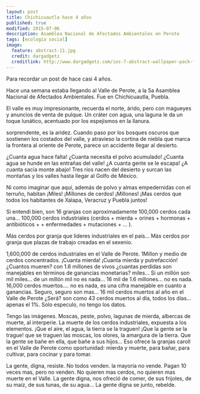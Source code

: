 ```yaml
---
layout: post
title: Chichicuautla hace 4 años
published: true
modified: 2015-07-06
description: Asamblea Nacional de Afectados Ambientales en Perote
tags: [ecología social]
image:
  feature: abstract-11.jpg
  credit: dargadgetz
  creditlink: http://www.dargadgetz.com/ios-7-abstract-wallpaper-pack-for-iphone-5-and-ipod-touch-retina/
---
```


Para recordar un post de hace casi 4 años.

Hace una semana estaba llegando al Valle de Perote, a la 5a Asamblea Nacional de Afectados Ambientales. Fue en Chichicuautla, Puebla.

El valle es muy impresionante, recuerda el norte, árido, pero con magueyes y anuncios de venta de pulque. Un cráter con agua, una laguna le da un toque lunático, acentuado por los espejismos en la llanura.

sorprendente, es la aridez. Cuando paso por los bosques oscuros que sostienen los costados del valle, y atravieso la cortina de niebla que marca la frontera al oriente de Perote, parece un accidente llegar al desierto.

¿Cuanta agua hace falta! ¿Cuanta necesita el polvo acumulado! ¿Cuanta agua se hunde en las entrañas del valle! ¿A cuanta gente se le escapa! ¿A cuanta sacia monte abajo! Tres ríos nacen del desierto y surcan las montañas y los valles hasta llegar al Golfo de México.

Ni como imaginar que aquí, además de polvo y almas empedernidas con el terruño, habitan ¡Miles! ¡Millones de cerdos! ¡Millones! ¡Mas cerdos que todos los habitantes de Xalapa, Veracruz y Puebla juntos!

Si entendí bien, son 16 granjas con aproximadamente 100,000 cerdos cada una... 100,000 cerdos industriales (cerdos + mierda + orines + hormonas + antibióticos + + enfermedades + mutaciones + ... ).

Más cerdos por granja que lideres industriales en el país... Más cerdos por granja que plazas de trabajo creadas en el sexenio.

1,600,000 de cerdos industriales en el Valle de Perote. 1Millon y medio de cerdos concentrados.
¡Cuanta mierda! ¡Cuanta mierda y putrefacción! ¿Cuantos mueren? con 1.6 millones de vivos ¿cuantas perdidas son manejables en términos de ganancias monetarias? miles... Si un millón son mil miles... de un millón mil no es nada... 16 mil de 1.6 millones... no es nada. 16,000 cerdos muertos.... no es nada, es una cifra manejable en cuanto a ganancias. Seguro, seguro son mas... 16 mil cerdos muertos al año en el Valle de Perote ¿Será? son como 43 cerdos muertos al día, todos los días... apenas el 1%. Solo especulo, no tengo los datos.

Tengo las imágenes. Moscas, peste, polvo, lagunas de mierda, albercas de muerte, al interperie. La muerte de los cerdos industriales, expuesta a los elementos. ¡Que el aire, el agua, la tierra se la traguen! ¡Que la gente se la trague! que se traguen las moscas, los olores, la amargura de la tierra. Que la gente se bañe en ella, que bañe a sus hijos... Eso ofrece la granjas caroll en el Valle de Perote como oportunidad: mierda y muerte, para bañar, para cultivar, para cocinar y para tomar.

La gente, digna, resiste. No todos venden. la mayoría no vende. Pagan 10 veces mas, pero no venden. No quieren mas cerdos, no quieren mas muerte en el Valle. La gente digna, nos ofreció de comer, de sus frijoles, de su maíz, de sus tunas, de su agua... La gente digna se junto, rebelde.
